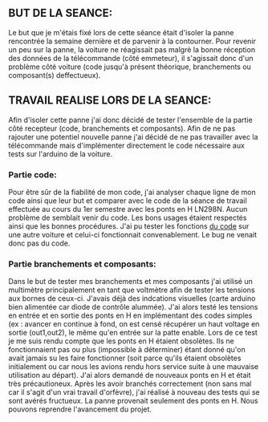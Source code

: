 ## BUT DE LA SEANCE:
Le but que je m'étais fixé lors de cette séance était d'isoler la panne rencontrée la semaine dernière et de parvenir à la contourner.
Pour revenir un peu sur la panne, la voiture ne réagissait pas malgrè la bonne réception des données de la télécommande (côté emmeteur), il s'agissait donc
d'un problème côté voiture (code jusqu'à présent théorique, branchements ou composant(s) deffectueux). 

## TRAVAIL REALISE LORS DE LA SEANCE:
Afin d'isoler cette panne j'ai donc décidé de tester l'ensemble de la partie côté recepteur (code, branchements et composants). Afin de ne pas rajouter une potentiel nouvelle panne
j'ai décidé de ne pas travailler avec la télécommande mais d'implémenter directement le code nécessaire aux tests sur l'arduino de la voiture.
### Partie code:
Pour être sûr de la fiabilité de mon code, j'ai analyser chaque ligne de mon code ainsi que leur but et comparer avec le code de la séance de travail effectuée 
au cours du 1er semestre avec les ponts en H LN298N. Aucun problème de semblait venir du code. Les bons usages étaient respectés ainsi que les bonnes 
procédures. J'ai pu tester les fonctions [du code](https://github.com/alexKrsn1234/Cimino-Krausener-PEIP2-ARDUINO-PROJECT-/tree/0cdbb837da9fcab63ee527cb3fa9e2a8815600ae/code/test/car%20tests/esploratest/L298n%20motor%20test) sur une autre voiture et celui-ci fonctionnait convenablement. Le bug ne venait donc pas du code.

### Partie branchements et composants:
Dans le but de tester mes branchements et mes composants j'ai utilisé un multimètre principalement en tant que voltmètre afin de tester les tensions aux bornes de
ceux-ci. J'avais déjà des indcations visuelles (carte arduino bien alimentée car diode de contrôle alummée). J'ai alors testé les tensions en entrée et en sortie 
des ponts en H en implémentant des codes simples (ex : avancer en continue à fond, on est censé récupérer un haut voltage en sortie (out1,out2), le même qu'en entrée sur 
la patte enable. Lors de ce test je me suis rendu compte que les ponts en H étaient obsolètes. Ils ne fonctionnaient pas ou plus (impossible à déterminer) étant
donné qu'on avait jamais su les faire fonctionner (soit parce qu'ils étaient obsolètes initialement ou car nous les avions rendu hors service suite à une mauvaise
utilisation au départ). J'ai alors demandé de nouveaux ponts en H et était très précautioneux. Après les avoir branchés correctement (non sans mal car il s'agit 
d'un vrai travail d'orfèvre), j'ai réalisé à nouveau des tests qui se sont avérés fructueux. La panne provenait seulement des ponts en H. Nous pouvons reprendre 
l'avancement du projet.

